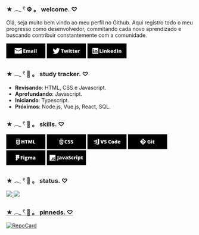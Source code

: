 
### ★ 𓂃 𓍢 :gear: 。 welcome.  ♡
Olá, seja muito bem vindo ao meu perfil no Github. Aqui registro todo o meu progresso como desenvolvedor, commitando cada novo aprendizado e buscando contribuir constantemente com a comunidade.
<div align="left">
  
[![email](img/email.png)](mailto:naelldev@gmail.com)
[![twitter](img/twitter.png)](https://www.twitter.com/naelldev)
[![linkedin](img/linkedin.png)](https://www.linkedin.com/in/naelldev)
  
</div>


### ★ 𓂃 𓍢 :school_satchel: 。 study tracker.  ♡
* **Revisando**: HTML, CSS e Javascript.
* **Aprofundando**: Javascript.
* **Iniciando**: Typescript.
* **Próximos**: Node.js, Vue.js, React, SQL.

### ★ 𓂃 𓍢 :electric_plug: 。 skills.  ♡
<div align="left">
  
![html](img/html.png)
![css](img/css.png)
![vscode](img/vscode.png)
![git](img/git.png)
![figma](img/figma.png)
![javascript](img/javascript.png)
  
</div>

### ★ 𓂃 𓍢 :page_with_curl: 。 status.  ♡
<div align="left">
  <a href="https://github.com/naelldev">
  <img height="140em" src="https://github-readme-stats.vercel.app/api?username=naelldev&show_icons=true&include_all_commits=true&count_private=true&hide_border=true&bg_color=0b090a&title_color=ba181b&icon_color=ba181b&text_color=f5f3f4"/>
  <img height="140em" src="https://github-readme-stats.vercel.app/api/top-langs/?username=naelldev&layout=compact&langs_count=7&hide_border=true&bg_color=0b090a&title_color=ba181b&icon_color=ba181b&text_color=f5f3f4"/>
</div>
  
### ★ 𓂃 𓍢 :pushpin: 。 pinneds.  ♡
<div align="left">
  
[![RepoCard](https://github-readme-stats.vercel.app/api/pin?username=naelldev&repo=oficina&hide_border=true&bg_color=0b090a&title_color=ba181b&icon_color=ba181b&text_color=f5f3f4)](https://github.com/naelldev/oficina)
  
</div>
